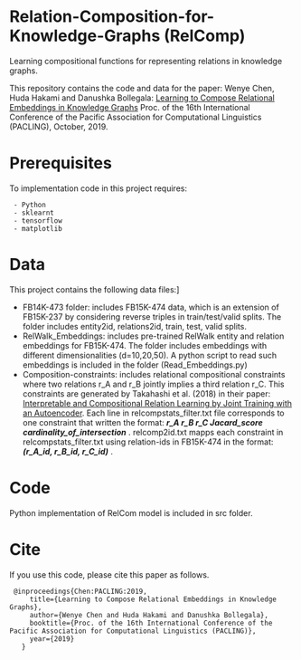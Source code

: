 # Relation-Composition-for-Knowledge-Graphs (RelComp)
Learning compositional functions for representing relations in knowledge graphs.

This repository contains the code and data for the paper: Wenye Chen, Huda Hakami and Danushka Bollegala: [Learning to Compose Relational Embeddings in Knowledge Graphs](https://cgi.csc.liv.ac.uk/~huda/papers/relinf.pdf) Proc. of the 16th International Conference of the Pacific Association for Computational Linguistics (PACLING), October, 2019.

# Prerequisites
To implementation code in this project requires:

     - Python
     - sklearnt 
     - tensorflow
     - matplotlib
     
# Data
This project contains the following data files:]

- FB14K-473 folder: includes FB15K-474 data, which is an extension of FB15K-237 by considering reverse triples in train/test/valid splits. The folder includes entity2id, relations2id, train, test, valid splits.  
- RelWalk_Embeddings: includes pre-trained RelWalk entity and relation embeddings for FB15K-474. The folder includes embeddings with different dimensionalities (d=10,20,50). A python script to read such embeddings is included in the folder (Read_Embeddings.py)
- Composition-constraints: includes relational compositional constraints where two relations r_A and r_B jointly implies a third relation r_C. This constraints are generated by Takahashi et al. (2018) in their paper: [Interpretable and Compositional Relation Learning by Joint Training with an Autoencoder](https://www.aclweb.org/anthology/P18-1200/). Each line in relcompstats_filter.txt file corresponds to one constraint that written the format: ***r_A r_B r_C Jacard_score cardinality_of_intersection*** . relcomp2id.txt mapps each constraint in relcompstats_filter.txt using relation-ids in FB15K-474 in the format: ***(r_A_id, r_B_id, r_C_id)*** . 

# Code
Python implementation of RelCom model is included in src folder.

# Cite
If you use this code, please cite this paper as follows.

     @inproceedings{Chen:PACLING:2019,    
         title={Learning to Compose Relational Embeddings in Knowledge Graphs},    
         author={Wenye Chen and Huda Hakami and Danushka Bollegala},    
         booktitle={Proc. of the 16th International Conference of the Pacific Association for Computational Linguistics (PACLING)},    
         year={2019} 
       }

